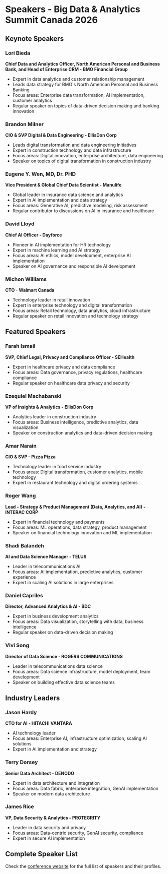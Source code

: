 # Speakers - Big Data & Analytics Summit Canada 2026

## Keynote Speakers

### Lori Bieda
**Chief Data and Analytics Officer, North American Personal and Business Bank, and Head of Enterprise CRM - BMO Financial Group**

- Expert in data analytics and customer relationship management
- Leads data strategy for BMO's North American Personal and Business Banking
- Focus areas: Enterprise data transformation, AI implementation, customer analytics
- Regular speaker on topics of data-driven decision making and banking innovation

### Brandon Milner
**CIO & SVP Digital & Data Engineering - EllisDon Corp**

- Leads digital transformation and data engineering initiatives
- Expert in construction technology and data infrastructure
- Focus areas: Digital innovation, enterprise architecture, data engineering
- Speaker on topics of digital transformation in construction industry

### Eugene Y. Wen, MD, Dr. PHD
**Vice President & Global Chief Data Scientist - Manulife**

- Global leader in insurance data science and analytics
- Expert in AI implementation and data strategy
- Focus areas: Generative AI, predictive modeling, risk assessment
- Regular contributor to discussions on AI in insurance and healthcare

### David Lloyd
**Chief AI Officer - Dayforce**

- Pioneer in AI implementation for HR technology
- Expert in machine learning and AI strategy
- Focus areas: AI ethics, model development, enterprise AI implementation
- Speaker on AI governance and responsible AI development

### Michon Williams
**CTO - Walmart Canada**

- Technology leader in retail innovation
- Expert in enterprise technology and digital transformation
- Focus areas: Retail technology, data analytics, cloud infrastructure
- Regular speaker on retail innovation and technology strategy

## Featured Speakers

### Farah Ismail
**SVP, Chief Legal, Privacy and Compliance Officer - SEHealth**

- Expert in healthcare privacy and data compliance
- Focus areas: Data governance, privacy regulations, healthcare compliance
- Regular speaker on healthcare data privacy and security

### Ezequiel Machabanski
**VP of Insights & Analytics - EllisDon Corp**

- Analytics leader in construction industry
- Focus areas: Business intelligence, predictive analytics, data visualization
- Speaker on construction analytics and data-driven decision making

### Amar Narain
**CIO & SVP - Pizza Pizza**

- Technology leader in food service industry
- Focus areas: Digital transformation, customer analytics, mobile technology
- Expert in restaurant technology and digital ordering systems

### Roger Wang
**Lead - Strategy & Product Management (Data, Analytics, and AI) - INTERAC CORP**

- Expert in financial technology and payments
- Focus areas: ML operations, data strategy, product management
- Speaker on financial technology innovation and ML implementation

### Shadi Balandeh
**AI and Data Science Manager - TELUS**

- Leader in telecommunications AI
- Focus areas: AI implementation, predictive analytics, customer experience
- Expert in scaling AI solutions in large enterprises

### Daniel Capriles
**Director, Advanced Analytics & AI - BDC**

- Expert in business development analytics
- Focus areas: Data visualization, storytelling with data, business intelligence
- Regular speaker on data-driven decision making

### Vivi Song
**Director of Data Science - ROGERS COMMUNICATIONS**

- Leader in telecommunications data science
- Focus areas: Data science infrastructure, model deployment, team development
- Speaker on building effective data science teams

## Industry Leaders

### Jason Hardy
**CTO for AI - HITACHI VANTARA**

- AI technology leader
- Focus areas: Enterprise AI, infrastructure optimization, scaling AI solutions
- Expert in AI implementation and strategy

### Terry Dorsey
**Senior Data Architect - DENODO**

- Expert in data architecture and integration
- Focus areas: Data fabric, enterprise integration, GenAI implementation
- Speaker on modern data architecture

### James Rice
**VP, Data Security & Analytics - PROTEGRITY**

- Leader in data security and privacy
- Focus areas: Data-centric security, GenAI security, compliance
- Expert in secure AI implementation

## Complete Speaker List
Check the [conference website](https://www.bigdatasummitcanada.com/all-speakers/) for the full list of speakers and their profiles.
